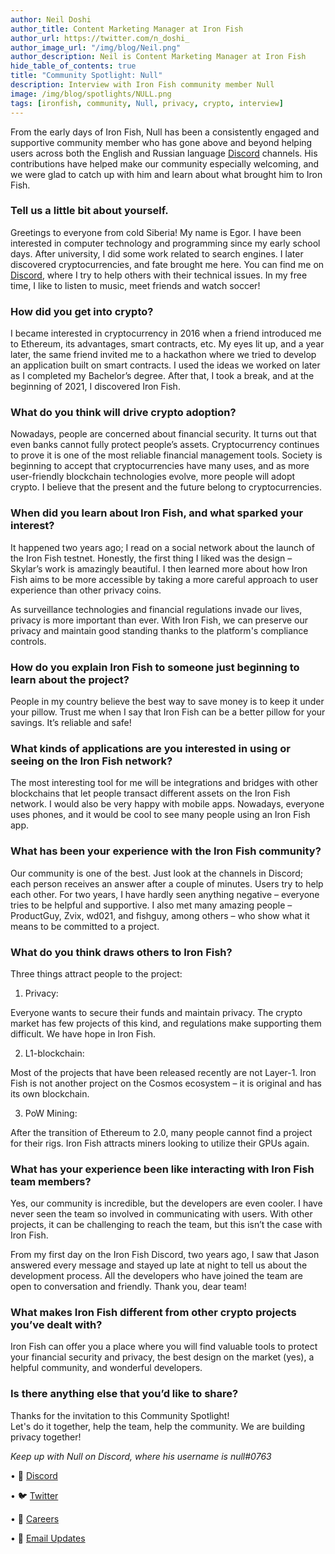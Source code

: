 ```yaml
---
author: Neil Doshi
author_title: Content Marketing Manager at Iron Fish
author_url: https://twitter.com/n_doshi_
author_image_url: "/img/blog/Neil.png"
author_description: Neil is Content Marketing Manager at Iron Fish
hide_table_of_contents: true
title: "Community Spotlight: Null"
description: Interview with Iron Fish community member Null
image: /img/blog/spotlights/NULL.png
tags: [ironfish, community, Null, privacy, crypto, interview]
---
```


From the early days of Iron Fish, Null has been a consistently engaged and supportive community member who has gone above and beyond helping users across both the English and Russian language [Discord](https://discord.com/invite/EkQkEcm8DH) channels. His contributions have helped make our community especially welcoming, and we were glad to catch up with him and learn about what brought him to Iron Fish.

### Tell us a little bit about yourself.

Greetings to everyone from cold Siberia! My name is Egor. I have been interested in computer technology and programming since my early school days. After university, I did some work related to search engines. I later discovered cryptocurrencies, and fate brought me here. You can find me on [Discord](https://discord.ironfish.network/), where I try to help others with their technical issues. In my free time, I like to listen to music, meet friends and watch soccer!

### How did you get into crypto?

I became interested in cryptocurrency in 2016 when a friend introduced me to Ethereum, its advantages, smart contracts, etc. My eyes lit up, and a year later, the same friend invited me to a hackathon where we tried to develop an application built on smart contracts. I used the ideas we worked on later as I completed my Bachelor’s degree. After that, I took a break, and at the beginning of 2021, I discovered Iron Fish.

### What do you think will drive crypto adoption?

Nowadays, people are concerned about financial security. It turns out that even banks cannot fully protect people’s assets. Cryptocurrency continues to prove it is one of the most reliable financial management tools. Society is beginning to accept that cryptocurrencies have many uses, and as more user-friendly blockchain technologies evolve, more people will adopt crypto. I believe that the present and the future belong to cryptocurrencies.

### When did you learn about Iron Fish, and what sparked your interest?

It happened two years ago; I read on a social network about the launch of the Iron Fish testnet. Honestly, the first thing I liked was the design – Skylar’s work is amazingly beautiful. I then learned more about how Iron Fish aims to be more accessible by taking a more careful approach to user experience than other privacy coins.

As surveillance technologies and financial regulations invade our lives, privacy is more important than ever. With Iron Fish, we can preserve our privacy and maintain good standing thanks to the platform's compliance controls.

### How do you explain Iron Fish to someone just beginning to learn about the project?

People in my country believe the best way to save money is to keep it under your pillow. Trust me when I say that Iron Fish can be a better pillow for your savings. It’s reliable and safe!

### What kinds of applications are you interested in using or seeing on the Iron Fish network?

The most interesting tool for me will be integrations and bridges with other blockchains that let people transact different assets on the Iron Fish network. I would also be very happy with mobile apps. Nowadays, everyone uses phones, and it would be cool to see many people using an Iron Fish app.

### What has been your experience with the Iron Fish community?

Our community is one of the best. Just look at the channels in Discord; each person receives an answer after a couple of minutes. Users try to help each other. For two years, I have hardly seen anything negative – everyone tries to be helpful and supportive. I also met many amazing people – ProductGuy, Zvix, wd021, and fishguy, among others – who show what it means to be committed to a project.

### What do you think draws others to Iron Fish?

Three things attract people to the project:
1) Privacy:

Everyone wants to secure their funds and maintain privacy. The crypto market has few projects of this kind, and regulations make supporting them difficult. We have hope in Iron Fish.

2) L1-blockchain:

Most of the projects that have been released recently are not Layer-1. Iron Fish is not another project on the Cosmos ecosystem – it is original and has its own blockchain.

3) PoW Mining:

After the transition of Ethereum to 2.0, many people cannot find a project for their rigs. Iron Fish attracts miners looking to utilize their GPUs again.

### What has your experience been like interacting with Iron Fish team members?

Yes, our community is incredible, but the developers are even cooler. I have never seen the team so involved in communicating with users. With other projects, it can be challenging to reach the team, but this isn’t the case with Iron Fish.

From my first day on the Iron Fish Discord, two years ago, I saw that Jason answered every message and stayed up late at night to tell us about the development process. All the developers who have joined the team are open to conversation and friendly. Thank you, dear team!


### What makes Iron Fish different from other crypto projects you’ve dealt with?

Iron Fish can offer you a place where you will find valuable tools to protect your financial security and privacy, the best design on the market (yes), a helpful community, and wonderful developers.

### Is there anything else that you’d like to share?

Thanks for the invitation to this Community Spotlight!  
Let's do it together, help the team, help the community. We are building privacy together!

*Keep up with Null on Discord, where his username is null#0763*



• 🎤 [Discord](https://discord.ironfish.network)

• 🐦 [Twitter](https://twitter.com/ironfishcrypto)

• 🚀 [Careers](https://ironfish.network/careers)

• 📧 [Email Updates](https://ironfish.network/#email-signup)
